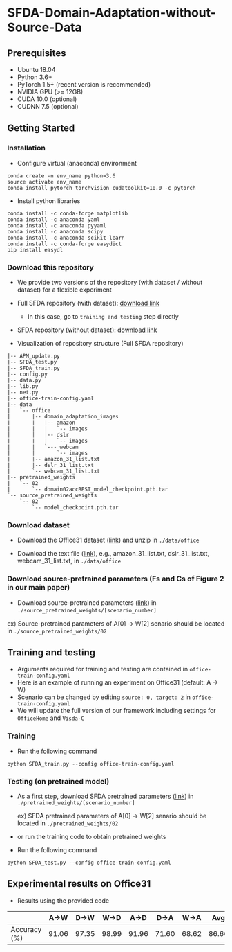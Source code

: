 # SFDA-Domain-Adaptation-without-Source-Data

## Prerequisites
* Ubuntu 18.04    
* Python 3.6+    
* PyTorch 1.5+ (recent version is recommended)     
* NVIDIA GPU (>= 12GB)      
* CUDA 10.0 (optional)         
* CUDNN 7.5 (optional)         

## Getting Started

### Installation
* Configure virtual (anaconda) environment
```
conda create -n env_name python=3.6
source activate env_name
conda install pytorch torchvision cudatoolkit=10.0 -c pytorch
```
* Install python libraries 
```
conda install -c conda-forge matplotlib
conda install -c anaconda yaml
conda install -c anaconda pyyaml 
conda install -c anaconda scipy
conda install -c anaconda scikit-learn 
conda install -c conda-forge easydict
pip install easydl
```

### Download this repository
* We provide two versions of the repository (with dataset / without dataset) for a flexible experiment

* Full SFDA repository (with dataset): [download link][aa]      
  * In this case, go to ```training and testing``` step directly

[aa]: https://drive.google.com/drive/folders/11g8yOWxIG47G-5vImtX98qrg0Y4UxrGd?usp=sharing

* SFDA repository (without dataset): [download link][a]

[a]: https://drive.google.com/drive/folders/1ndxbQLAkDxxvlPs7E65_6fQ4dNbxXkHR?usp=sharing


*  Visualization of repository structure (Full SFDA repository)

```
|-- APM_update.py
|-- SFDA_test.py
|-- SFDA_train.py
|-- config.py
|-- data.py
|-- lib.py
|-- net.py
|-- office-train-config.yaml
|-- data
|   `-- office
|       |-- domain_adaptation_images
|       |   |-- amazon
|       |   |   `-- images
|       |   |-- dslr
|       |   |   `-- images
|       |   `--- webcam
|       |       `-- images         
|       |-- amazon_31_list.txt
|       |-- dslr_31_list.txt
|       `-- webcam_31_list.txt
|-- pretrained_weights
|   `-- 02
|       `-- domain02accBEST_model_checkpoint.pth.tar
`-- source_pretrained_weights
    `-- 02
        `-- model_checkpoint.pth.tar
```

### Download dataset
* Download the Office31 dataset ([link][b]) and unzip in ```./data/office```     

[b]: https://drive.google.com/file/d/0B4IapRTv9pJ1WGZVd1VDMmhwdlE/view

* Download the text file ([link][c]), e.g., amazon_31_list.txt, dslr_31_list.txt, webcam_31_list.txt, in ```./data/office```  

[c]: https://drive.google.com/drive/folders/11wFsBoG--cm7uD0L-7L5X5hprWDCMBpH?usp=sharing


### Download source-pretrained parameters (Fs and Cs of Figure 2 in our main paper)
* Download source-pretrained parameters ([link][d]) in ```./source_pretrained_weights/[scenario_number]```       

[d]: https://drive.google.com/drive/folders/1mkzEl8SHQ0mVFnYV0CvZIdeLstCm2shy?usp=sharing       

  ex) Source-pretrained parameters of A[0] -> W[2] senario should be located in ```./source_pretrained_weights/02```    


## Training and testing

* Arguments required for training and testing are contained in ```office-train-config.yaml  ``` 
* Here is an example of running an experiment on Office31 (default: A -> W)
* Scenario can be changed by editing ```source: 0, target: 2```  in ```office-train-config.yaml```
* We will update the full version of our framework including settings for ```OfficeHome``` and ```Visda-C```  

### Training

*  Run the following command

```
python SFDA_train.py --config office-train-config.yaml
```

### Testing (on pretrained model)

* As a first step, download SFDA pretrained parameters ([link][e]) in ```./pretrained_weights/[scenario_number]```   

   ex) SFDA pretrained parameters of A[0] -> W[2] senario should be located in ```./pretrained_weights/02```    

[e]: https://drive.google.com/drive/folders/1XiWZXsES_oEAI2WMdOBxqjKieA7zOOwZ?usp=sharing

*  or run the training code to obtain pretrained weights

*  Run the following command

```
python SFDA_test.py --config office-train-config.yaml
```



## Experimental results on Office31

* Results using the provided code

|  <center> </center> |  <center>A→W</center> |  <center>D→W</center> |  <center>W→D</center> |  <center>A→D</center> |  <center>D→A</center> |  <center>W→A</center> |  <center>Avg</center> |
|:--------|:--------:|:--------:|:--------:|:--------:|:--------:|:--------:|:--------:|
|Accuracy (%) </center>| <center>91.06 | <center>97.35 | <center>98.99 | <center>91.96 | <center>71.60 | <center>68.62 | <center>86.60 |         
 
 
 
 
 
 
 

